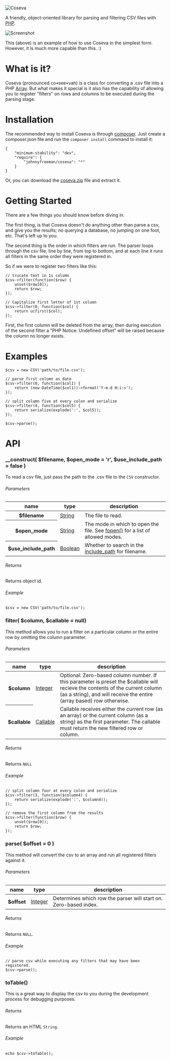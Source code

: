 ![Coseva](http://coseva.s3.amazonaws.com/logo.png "Coseva")

A friendly, object-oriented library for parsing and filtering CSV files with [PHP](http://www.php.net/).

![Screenshot](http://coseva.s3.amazonaws.com/editor.png)

This (above) is an example of how to use Coseva in the simplest form. However, it is much more capable than this. :)

# What is it?

Coseva (pronounced co&bull;see&bull;vah) is a class for converting a .csv file into a PHP [Array](http://php.net/manual/en/language.types.array.php). But what makes it special is it also has the capability of allowing you to register "filters" on rows and columns to be executed during the parsing stage.

# Installation

The recommended way to install Coseva is through [composer](http://getcomposer.org/). Just create a composer.json file and run the `composer install` command to install it:

	{
	    "minimum-stability": "dev",
	    "require": {
	        "johnnyfreeman/coseva": "*"
	    }
	}

Or, you can download the [coseva.zip](https://github.com/johnnyfreeman/coseva/zipball/master) file and extract it.

# Getting Started

There are a few things you should know before diving in. 

The first thing, is that Coseva doesn't do anything other than parse a csv, and give you the results; no querying a database, no jumping on one foot, etc. That's left up to you. 

The second thing is the order in which filters are run. The parser loops through the csv file, line by line, from top to bottom, and at each line it runs all filters in the same order they were registered in.

So if we were to register two filters like this:

    // trucate text in 1s column
	$csv->filter(function($row) {
		unset($row[0]);
		return $row;
	});

	// Capitalize first letter of 1st column
	$csv->filter(0, function($col) {
	    return ucfirst($col);
	});

First, the first column will be deleted from the array, then during execution of the second filter a "PHP Notice: Undefined offset" will be raised because the column no longer exists.

# Examples

	$csv = new CSV('path/to/file.csv');

    // parse first column as date
	$csv->filter(0, function($col1) {
	    return (new DateTime($col1))->format('Y-m-d H:i:s');
	});

	// split column five at every colon and serialize
	$csv->filter(4, function($col5) {
	    return serialize(explode(':', $col5));
	});
    
    $csv->parse();

# API

### __construct( $filename, $open_mode = 'r', $use_include_path = false )

To read a csv file, just pass the path to the .csv file to the `CSV` constructor.
    
###### Parameters

<table>
    <thead>
	    <tr>
	        <th>name</th>
	        <th>type</th>
	        <th>description</th>
	    </tr>
	</thead>
	<tbody>
	    <tr>
	        <th>$filename</th>
	        <td><a href="http://www.php.net/manual/en/language.types.string.php">String</a></td>
	        <td>The file to read.</td>
	    </tr>
        <tr>
	        <th>$open_mode</th>
	        <td><a href="http://www.php.net/manual/en/language.types.string.php">String</a></td>
	        <td>The mode in which to open the file. See <a href="http://php.net/manual/en/function.fopen.php">fopen()</a> for a list of allowed modes.</td>
	    </tr>
        <tr>
	        <th>$use_include_path</th>
	        <td><a href="http://www.php.net/manual/en/language.types.boolean.php">Boolean</a></td>
	        <td>Whether to search in the <a href="http://php.net/manual/en/ini.core.php#ini.include-path">include_path</a> for filename.</td>
	    </tr>
	</tbody>
</table>

###### Returns

Returns object id.

###### Example

    $csv = new CSV('path/to/file.csv');

### filter( $column, $callable = null)

This method allows you to run a filter on a particular column or the entire row by omitting the column parameter.

###### Parameters

<table>
	<thead>
	    <tr>
	        <th>name</th>
	        <th>type</th>
	        <th>description</th>
	    </tr>
	</thead>
	<tbody>
	    <tr>
	        <th>$column</th>
	        <td><a href="http://www.php.net/manual/en/language.types.integer.php">Integer</a></td>
	        <td>Optional: Zero-based column number. If this parameter is preset the $callable will recieve the contents of the current column (as a string), and will receive the entire (array based) row otherwise.</td>
	    </tr>
	    <tr>
	        <th>$callable</th>
	        <td><a href="http://www.php.net/manual/en/language.types.callable.php">Callable</a></td>
	        <td>Callable receives either the current row (as an array) or the current column (as a string) as the first parameter. The callable must return the new filtered row or column.</td>
	    </tr>
	</tbody>
</table>

###### Returns

Returns `NULL`

###### Example

	// split column four at every colon and serialize
	$csv->filter(3, function($column4) {
	    return serialize(explode(':', $column4));
	});

	// remove the first column from the results
	$csv->filter(function($row) {
		unset($row[0]);
	    return $row;
	});

### parse( $offset = 0 )

This method will convert the csv to an array and run all registered filters against it.

###### Parameters

<table>
	<thead>
	    <tr>
	        <th>name</th>
	        <th>type</th>
	        <th>description</th>
	    </tr>
	</thead>
	<tbody>
	    <tr>
	        <th>$offset</th>
	        <td><a href="http://www.php.net/manual/en/language.types.integer.php">Integer</a></td>
	        <td>Determines which row the parser will start on. Zero-based index.</td>
	    </tr>
	</tbody>
</table>

###### Returns

Returns `NULL`.

###### Example

	// parse csv while executing any filters that may have been registered.
	$csv->parse();

### toTable()

This is a great way to display the csv to you during the development process for debugging purposes.

###### Returns

Returns an HTML `String`.

###### Example

	echo $csv->toTable();